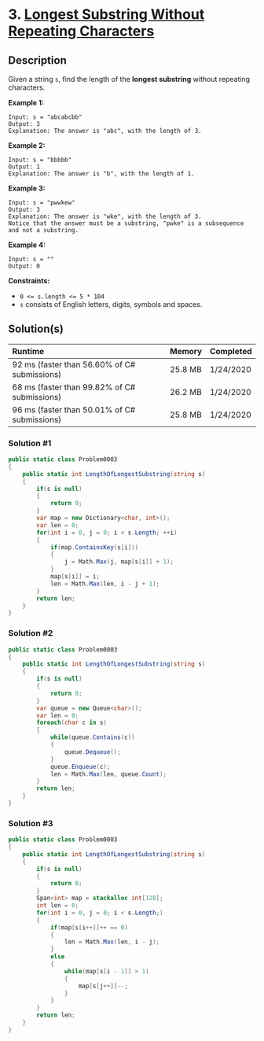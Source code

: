 # 3. [ Longest Substring Without Repeating Characters](https://leetcode.com/problems/longest-substring-without-repeating-characters)

## Description

Given a string `s`, find the length of the **longest substring** without repeating characters.

**Example 1:**

```
Input: s = "abcabcbb"
Output: 3
Explanation: The answer is "abc", with the length of 3.
```

**Example 2:**

```
Input: s = "bbbbb"
Output: 1
Explanation: The answer is "b", with the length of 1.
```

**Example 3:**

```
Input: s = "pwwkew"
Output: 3
Explanation: The answer is "wke", with the length of 3.
Notice that the answer must be a substring, "pwke" is a subsequence and not a substring.
```

**Example 4:**

```
Input: s = ""
Output: 0
```

**Constraints:**

- `0 <= s.length <= 5 * 104`
- `s` consists of English letters, digits, symbols and spaces.

## Solution(s)

| **Runtime**                                  | **Memory** | **Completed** |
| :------------------------------------------- | :--------- | ------------- |
| 92 ms (faster than 56.60% of C# submissions) | 25.8 MB    | 1/24/2020     |
| 68 ms (faster than 99.82% of C# submissions) | 26.2 MB    | 1/24/2020     |
| 96 ms (faster than 50.01% of C# submissions) | 25.8 MB    | 1/24/2020     |

### Solution #1

```csharp
public static class Problem0003
{
    public static int LengthOfLongestSubstring(string s)
    {
        if(s is null)
        {
            return 0;
        }
        var map = new Dictionary<char, int>();
        var len = 0;
        for(int i = 0, j = 0; i < s.Length; ++i)
        {
            if(map.ContainsKey(s[i]))
            {
                j = Math.Max(j, map[s[i]] + 1);
            }
            map[s[i]] = i;
            len = Math.Max(len, i - j + 1);
        }
        return len;
    }
}
```

### Solution #2

```csharp
public static class Problem0003
{
    public static int LengthOfLongestSubstring(string s)
    {
        if(s is null)
        {
            return 0;
        }
        var queue = new Queue<char>();
        var len = 0;
        foreach(char c in s)
        {
            while(queue.Contains(c))
            {
                queue.Dequeue();
            }
            queue.Enqueue(c);
            len = Math.Max(len, queue.Count);
        }
        return len;
    }
}
```

### Solution #3

```csharp
public static class Problem0003
{
    public static int LengthOfLongestSubstring(string s)
    {
        if(s is null)
        {
            return 0;
        }
        Span<int> map = stackalloc int[128];
        int len = 0;
        for(int i = 0, j = 0; i < s.Length;)
        {
            if(map[s[i++]]++ == 0)
            {
                len = Math.Max(len, i - j);
            }
            else
            {
                while(map[s[i - 1]] > 1)
                {
                    map[s[j++]]--;
                }
            }
        }
        return len;
    }
}
```